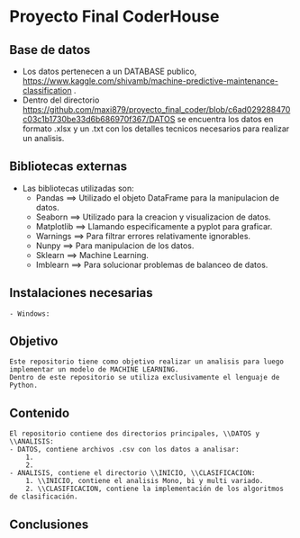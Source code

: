 # Proyecto Final CoderHouse

## Base de datos
- Los datos pertenecen a un DATABASE publico, https://www.kaggle.com/shivamb/machine-predictive-maintenance-classification .
- Dentro del directorio https://github.com/maxi879/proyecto_final_coder/blob/c6ad029288470c03c1b1730be33d6b686970f367/DATOS se encuentra los datos en formato .xlsx y un .txt con los detalles tecnicos necesarios para realizar un analisis.
## Bibliotecas externas 
- Las bibliotecas utilizadas son:
    - Pandas ==> Utilizado el objeto DataFrame para la manipulacion de  datos.
    - Seaborn ==> Utilizado para la creacion y visualizacion de datos.
    - Matplotlib ==> Llamando especificamente a pyplot para graficar.
    - Warnings ==> Para filtrar errores relativamente ignorables.
    - Nunpy ==> Para manipulacion de los datos.
    - Sklearn ==> Machine Learning.
    - Imblearn ==> Para solucionar problemas de balanceo de datos.
## Instalaciones necesarias
    - Windows:
    
## Objetivo
    Este repositorio tiene como objetivo realizar un analisis para luego implementar un modelo de MACHINE LEARNING. 
    Dentro de este repositorio se utiliza exclusivamente el lenguaje de Python.
## Contenido
    El repositorio contiene dos directorios principales, \\DATOS y \\ANALISIS:
    - DATOS, contiene archivos .csv con los datos a analisar:
        1.
        2.
    - ANALISIS, contiene el directorio \\INICIO, \\CLASIFICACION:
        1. \\INICIO, contiene el analisis Mono, bi y multi variado.
        2. \\CLASIFICACION, contiene la implementación de los algoritmos de clasificación. 
## Conclusiones

